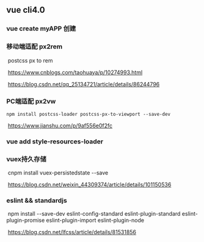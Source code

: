 ## vue cli4.0 

### vue create myAPP 创建

### 移动端适配 px2rem

​	postcss px to rem 

​	https://www.cnblogs.com/taohuaya/p/10274993.html

​	https://blog.csdn.net/qq_25134721/article/details/86244796

### PC端适配 px2vw

```undefined
npm install postcss-loader postcss-px-to-viewport --save-dev
```

​	https://www.jianshu.com/p/9af556e0f2fc

###  vue add style-resources-loader 

### vuex持久存储

​	cnpm install vuex-persistedstate  --save 

​	https://blog.csdn.net/weixin_44309374/article/details/101150536



### eslint && standardjs

​	npm install --save-dev eslint-config-standard eslint-plugin-standard eslint-plugin-promise eslint-plugin-import eslint-plugin-node 

​	https://blog.csdn.net/lfcss/article/details/81531856